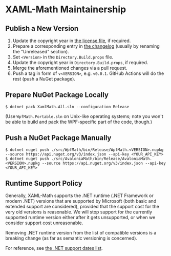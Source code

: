 XAML-Math Maintainership
========================

Publish a New Version
---------------------

1. Update the copyright year in [the license file][license], if required.
2. Prepare a corresponding entry in [the changelog][changelog] (usually by renaming the "Unreleased" section).
3. Set `<Version>` in the `Directory.Build.props` file.
4. Update the copyright year in `Directory.Build.props`, if required.
5. Merge the aforementioned changes via a pull request.
6. Push a tag in form of `v<VERSION>`, e.g. `v0.0.1`. GitHub Actions will do the rest (push a NuGet package).

Prepare NuGet Package Locally
-----------------------------

```console
$ dotnet pack XamlMath.All.sln --configuration Release
```

(Use `WpfMath.Portable.sln` on Unix-like operating systems; note you won't be able to build and pack the WPF-specific part of the code, though.)

Push a NuGet Package Manually
-----------------------------

```console
$ dotnet nuget push ./src/WpfMath/bin/Release/WpfMath.<VERSION>.nupkg --source https://api.nuget.org/v3/index.json --api-key <YOUR_API_KEY>
$ dotnet nuget push ./src/AvaloniaMath/bin/Release/AvaloniaMath.<VERSION>.nupkg --source https://api.nuget.org/v3/index.json --api-key <YOUR_API_KEY>
```

Runtime Support Policy
----------------------

Generally, XAML-Math supports the .NET runtime (.NET Framework or modern .NET) versions that are supported by Microsoft (both basic and extended support are considered), provided that the support cost for the very old versions is reasonable. We will stop support for the currently supported runtime version either after it gets unsupported, or when we consider support cost unreasonable.

Removing .NET runtime version from the list of compatible versions is a breaking change (as far as semantic versioning is concerned).

For reference, see [the .NET support dates list][dotnet-support-dates].

[changelog]: ./CHANGELOG.md
[dotnet-support-dates]: https://fornever.me/en/posts/2021-04-10.net-support-dates.html
[license]: ./LICENSE.md
